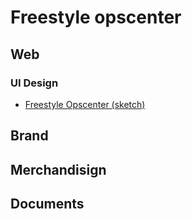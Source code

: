 # Freestyle opscenter

## Web

### UI Design
- [Freestyle Opscenter (sketch)](web/ui/freestyle-opscenter-ui.sketch)

## Brand

## Merchandisign

## Documents


